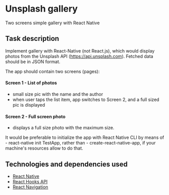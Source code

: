 # Unsplash gallery

Two screens simple gallery with React Native

## Task description

Implement gallery with React-Native (not React.js), which would display photos
from the Unsplash API (https://api.unsplash.com). Fetched data should be in JSON format.  

The app should contain two screens (pages):  
#### Screen 1 - List of photos
- small size pic with the name and the author
- when user taps the list item, app switches to Screen 2, and a full sized pic is displayed
#### Screen 2 - Full screen photo
- displays a full size photo with the maximum size.  

It would be preferable to initialize the app with React Native CLI by means of - react-native init TestApp, rather than - create-react-native-app, if your machine's resources allow to do that.  

## Technologies and dependencies used

* [React Native](https://reactnative.dev/)
* [React Hooks API](https://reactjs.org/docs/hooks-reference.html)
* [React Navigation](https://reactnavigation.org/)
